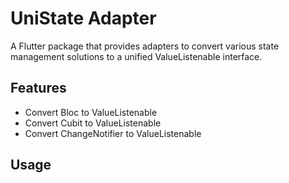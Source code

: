 # UniState Adapter

A Flutter package that provides adapters to convert various state management solutions to a unified ValueListenable interface.

## Features

- Convert Bloc to ValueListenable
- Convert Cubit to ValueListenable
- Convert ChangeNotifier to ValueListenable

## Usage
